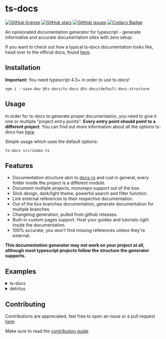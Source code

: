 # ts-docs

[![GitHub license](https://img.shields.io/github/license/ts-docs/ts-docs?style=flat-square)](https://github.com/ts-docs/ts-docs/blob/main/LICENSE)
[![GitHub stars](https://img.shields.io/github/stars/ts-docs/ts-docs?style=flat-square)](https://github.com/ts-docs/ts-docs/stargazers)
[![GitHub issues](https://img.shields.io/github/issues/ts-docs/ts-docs?style=flat-square)](https://github.com/ts-docs/ts-docs/issues)
[![Codacy Badge](https://app.codacy.com/project/badge/Grade/639fba225a094e769b4c8976a30bf7c1)](https://www.codacy.com/gh/ts-docs/ts-docs/dashboard?utm_source=github.com&amp;utm_medium=referral&amp;utm_content=ts-docs/ts-docs&amp;utm_campaign=Badge_Grade)

An opinionated documentation generator for typescript - generate informative and accurate documentation sites with zero setup.

If you want to check out how a typical ts-docs documentation looks like, head over to the official docs, found [here](https://ts-docs.github.io/ts-docs/index.html).

## Installation

**Important:** You need typescript 4.3+ in order to use ts-docs!

```
npm i --save-dev @ts-docs/ts-docs @ts-docs/default-docs-structure 
```

## Usage 

In order for ts-docs to generate proper documentation, you need to give it one or multiple "project entry points". **Every entry point should point to a different project**. You can find out more information about all the options ts-docs has [here](https://ts-docs.github.io/ts-docs/pages/Guides/Options.html).

Simple usage which uses the default options:
```
ts-docs src/index.ts
```

## Features

- Documentation structure akin to [docs-rs](https://docs.rs/) and rust in general, every folder inside the project is a different module. 
- Document multiple projects, monorepo support out of the box.
- Slick design, dark/light theme, powerful search and filter function.
- Link external references to their respective documentation.
- Out of the box branches documentation, generate documentation for multiple branches.
- Changelog generation, pulled from github releases.
- Built-in custom pages support. Host your guides and tutorials right inside the documentation.
- 100% accurate, you won't find missing references unless they're external.

**This documentation generator may not work on your project at all, although most typescript projects follow the structure the generator supports.**

## Examples

<details>
<summary>ts-docs</summary>
<img src="https://i.imgur.com/8FpQb1F.png">
</details>

<details>
<summary>detritus</summary>
<img src="https://i.imgur.com/yBtBsg4.png">
</details>


## Contributing

Contributions are appreciated, feel free to open an issue or a pull request [here](https://github.com/ts-docs/ts-docs).

Make sure to read the [contribution guide](https://github.com/ts-docs/ts-docs/blob/main/.github/CONTRIBUTING.md)